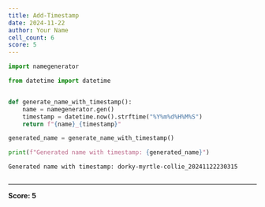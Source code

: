 ```yaml
---
title: Add-Timestamp
date: 2024-11-22
author: Your Name
cell_count: 6
score: 5
---
```


```python
import namegenerator

```


```python
from datetime import datetime



```


```python
def generate_name_with_timestamp():
    name = namegenerator.gen()
    timestamp = datetime.now().strftime("%Y%m%d%H%M%S")
    return f"{name}_{timestamp}"


```


```python
generated_name = generate_name_with_timestamp()

```


```python
print(f"Generated name with timestamp: {generated_name}")
```

    Generated name with timestamp: dorky-myrtle-collie_20241122230315



```python

```


---
**Score: 5**
